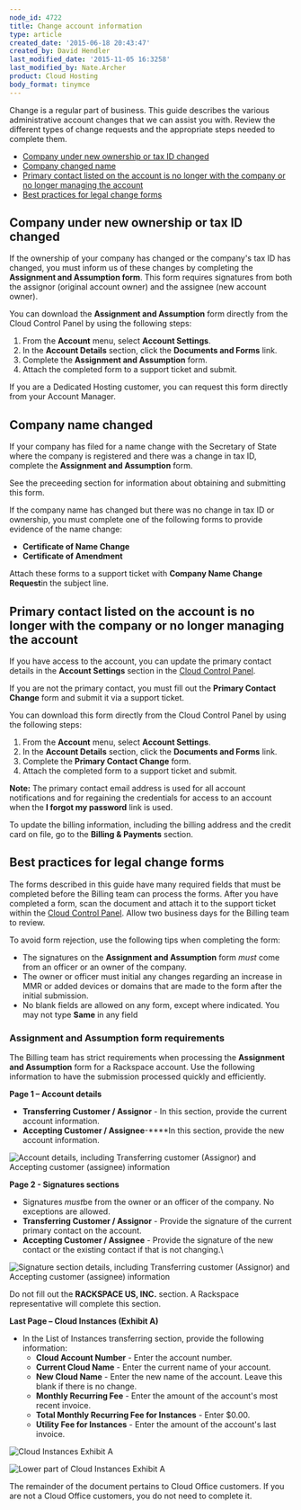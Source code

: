 ```yaml
---
node_id: 4722
title: Change account information
type: article
created_date: '2015-06-18 20:43:47'
created_by: David Hendler
last_modified_date: '2015-11-05 16:3258'
last_modified_by: Nate.Archer
product: Cloud Hosting
body_format: tinymce
---
```


Change is a regular part of business. This guide describes the various
administrative account changes that we can assist you with. Review the
different types of change requests and the appropriate steps needed to
complete them.

-   [Company under new ownership or tax ID changed](#new_owner)
-   [Company changed name](#changed_name)
-   [Primary contact listed on the account is no longer with the company
    or no longer managing the account](#changed_contact)
-   [Best practices for legal change forms](#best_practices)

 

**Company under new ownership or tax ID changed**
-------------------------------------------------

If the ownership of your company has changed or the company's tax ID has
changed, you must inform us of these changes by completing the
**Assignment and Assumption form**. This form requires signatures from
both the assignor (original account owner) and the assignee (new account
owner).

You can download the **Assignment and Assumption** form directly from
the Cloud Control Panel by using the following steps:

1.  From the **Account** menu, select **Account Settings**.
2.  In the **Account Details** section, click the **Documents
    and Forms** link.
3.  Complete the **Assignment and Assumption** form.
4.  Attach the completed form to a support ticket and submit.

If you are a Dedicated Hosting customer, you can request this form
directly from your Account Manager.

**Company name changed**
------------------------

If your company has filed for a name change with the Secretary of State
where the company is registered and there was a change in tax ID,
complete the **Assignment and Assumption** form.

See the preceeding section for information about obtaining and
submitting this form.

If the company name has changed but there was no change in tax ID or
ownership, you must complete one of the following forms to provide
evidence of the name change:

-   **Certificate of Name Change**
-   **Certificate of Amendment**

Attach these forms to a support ticket with **Company Name Change
Request**in the subject line.

**Primary contact listed on the account is no longer with the company or no longer managing the account**
---------------------------------------------------------------------------------------------------------

If you have access to the account, you can update the primary contact
details in the **Account Settings** section in the [Cloud Control
Panel](http://mycloud.rackspace.com).

If you are not the primary contact, you must fill out the **Primary
Contact Change** form and submit it via a support ticket.

You can download this form directly from the Cloud Control Panel by
using the following steps:

1.  From the **Account** menu, select **Account Settings**.
2.  In the **Account Details** section, click the **Documents
    and Forms** link.
3.  Complete the **Primary Contact Change** form.
4.  Attach the completed form to a support ticket and submit.

**Note:** The primary contact email address is used for all account
notifications and for regaining the credentials for access to an account
when the **I forgot my password** link is used.

To update the billing information, including the billing address and the
credit card on file, go to the **Billing & Payments** section.

**Best practices for legal change forms**
-----------------------------------------

The forms described in this guide have many required fields that must be
completed before the Billing team can process the forms. After you have
completed a form, scan the document and attach it to the support ticket
within the [Cloud Control Panel](http://mycloud.rackspace.com). Allow
two business days for the Billing team to review.

To avoid form rejection, use the following tips when completing the
form:

-   The signatures on the **Assignment and Assumption** form *must* come
    from an officer or an owner of the company.
-   The owner or officer must initial any changes regarding an increase
    in MMR or added devices or domains that are made to the form after
    the initial submission.
-   No blank fields are allowed on any form, except where indicated. You
    may not type **Same** in any field

### **Assignment and Assumption form requirements**

The Billing team has strict requirements when processing the
**Assignment and Assumption** form for a Rackspace account. Use the
following information to have the submission processed quickly and
efficiently.

**Page 1 &ndash; Account details**

-   **Transferring Customer / Assignor** - In this section, provide the
    current account information.
-   **Accepting Customer / Assignee**-****In this section, provide the
    new account information.

![Account details, including Transferring customer (Assignor) and
Accepting customer (assignee)
information](/knowledge_center/sites/default/files/field/image/change-account-1.jpg)

**Page 2 - Signatures sections**

-   Signatures *must*be from the owner or an officer of the company. No
    exceptions are allowed.
-   **Transferring Customer / Assignor** - Provide the signature of the
    current primary contact on the account.
-   **Accepting Customer / Assignee** - Provide the signature of the new
    contact or the existing contact if that is not changing.\
      

![Signature section details, including Transferring customer (Assignor)
and Accepting customer (assignee)
information](/knowledge_center/sites/default/files/field/image/change-account-2.jpg)

Do not fill out the **RACKSPACE US, INC.** section. A Rackspace
representative will complete this section.

**Last Page &ndash; Cloud Instances (Exhibit A)**

-   In the List of Instances transferring section, provide the following
    information:
    -   **Cloud Account Number** - Enter the account number.
    -   **Current Cloud Name** - Enter the current name of your account.
    -   **New Cloud Name** - Enter the new name of the account. Leave
        this blank if there is no change.
    -   **Monthly Recurring Fee** - Enter the amount of the account's
        most recent invoice.
    -   **Total Monthly Recurring Fee for Instances** - Enter \$0.00.
    -   **Utility Fee for Instances** - Enter the amount of the
        account's last invoice.

![Cloud Instances Exhibit
A](/knowledge_center/sites/default/files/field/image/change-account-3.jpg)

![Lower part of Cloud Instances Exhibit
A](/knowledge_center/sites/default/files/field/image/change-account-4.jpg)

 

The remainder of the document pertains to Cloud Office customers. If you
are not a Cloud Office customers, you do not need to complete it.

